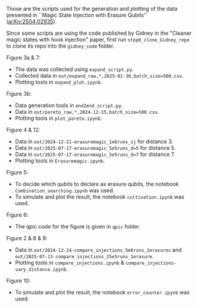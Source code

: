 Those are the scripts used for the generation and plotting of the data presented in ``Magic State Injection with Erasure Qubits'' ([arXiv:2504:02935](https://arxiv.org/abs/2504.02935)).

Since some scripts are using the code published by Gidney in the "Cleaner magic states with hook injection" paper, first run `step0_clone_Gidney_repo` to clone its repo into the `gidney_code` folder.

Figure 3a & 7:
- The data was collected using `expand_script.py`.
- Collected data in `out/expand_raw,*,2025-01-30,batch_size=500.csv`.
- Plotting tools in `expand_plot.ipynb`.

Figure 3b:
- Data generation tools in `end2end_script.py`.
- Data in `out/pareto_raw,*,2024-12-15,batch_size=500.csv`.
- Plotting tools in `plot_pareto.ipynb`.

Figure 4 & 12:
- Data in `out/2024-12-21-erasuremagic_1e6runs_sj` for distance 3.
- Data in `out/2025-07-17-erasuremagic_5e5runs_d=5` for distance 5.
- Data in `out/2025-07-17-erasuremagic_5e5runs_d=7` for distance 7.
- Plotting tools in `Erasuremagic.ipynb`.

Figure 5:
- To decide which qubits to declare as erasure qubits, the notebook `Combination_searching.ipynb` was used.
- To simulate and plot the result, the notebook `cultivation.ipynb` was used.

Figure 6:
- The qpic code for the figure is given in `qpic` folder.

Figure 2 & 8 & 9:
- Data in `out/2024-12-24-compare_injections_5e6runs_2erasures` and `out/2025-07-13-compare_injections_25e5runs_1erasure`.
- Plotting tools in `compare_injections.ipynb` & `compare_injections-vary_distance.ipynb`.

Figure 10:
- To simulate and plot the result, the notebook `error_counter.ipynb` was used.